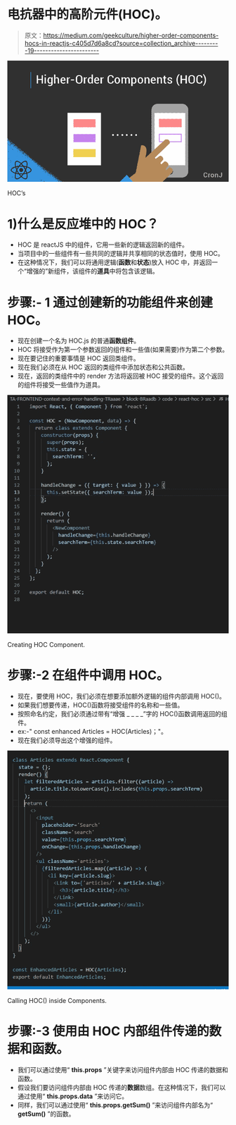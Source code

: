 # 电抗器中的高阶元件(HOC)。

> 原文：<https://medium.com/geekculture/higher-order-components-hocs-in-reactjs-c405d7d6a8cd?source=collection_archive---------19----------------------->

![](img/6adf20b17e7969318de27622fe4cdca2.png)

HOC’s

# 1)什么是反应堆中的 HOC？

*   HOC 是 reactJS 中的组件，它用一些新的逻辑返回新的组件。
*   当项目中的一些组件有一些共同的逻辑并共享相同的状态值时，使用 HOC。
*   在这种情况下，我们可以将通用逻辑(**函数**和**状态**)放入 HOC 中，并返回一个“增强的”新组件，该组件的**道具**中将包含该逻辑。

# 步骤:- 1 通过创建新的功能组件来创建 HOC。

*   现在创建一个名为 HOC.js 的普通**函数组件**。
*   HOC 将接受作为第一个参数返回的组件和一些值(如果需要)作为第二个参数。
*   现在要记住的重要事情是 HOC 返回类组件。
*   现在我们必须在从 HOC 返回的类组件中添加状态和公共函数。
*   现在，返回的类组件中的 render 方法将返回被 HOC 接受的组件。这个返回的组件将接受一些值作为道具。

![](img/c84da701e5a5bb332ef7c9856df44eed.png)

Creating HOC Component.

# 步骤:-2 在组件中调用 HOC。

*   现在，要使用 HOC，我们必须在想要添加额外逻辑的组件内部调用 HOC()。
*   如果我们想要传递，HOC()函数将接受组件的名称和一些值。
*   按照命名约定，我们必须通过带有“增强 _ _ _ _”字的 HOC()函数调用返回的组件。
*   ex:-" const enhanced Articles = HOC(Articles)；"。
*   现在我们必须导出这个增强的组件。

![](img/ecfe4da78968fbc8af497e80133be4f5.png)

Calling HOC() inside Components.

# 步骤:-3 使用由 HOC 内部组件传递的数据和函数。

*   我们可以通过使用“ **this.props** ”关键字来访问组件内部由 HOC 传递的数据和函数。
*   假设我们要访问组件内部由 HOC 传递的**数据**数组。在这种情况下，我们可以通过使用“ **this.props.data** ”来访问它。
*   同样，我们可以通过使用“ **this.props.getSum()** ”来访问组件内部名为“ **getSum()** ”的函数。